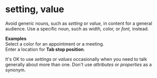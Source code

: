 # setting, value

Avoid generic nouns, such as *setting* or *value,* in content for a general audience. Use a specific noun, such as *width, color,* or *font,* instead.

**Examples**  
Select a color for an appointment or a meeting.   
Enter a location for **Tab stop position**.

It's OK to use *settings* or *values* occasionally when you need to talk generally about more than one. Don't use *attributes* or *properties* as a synonym.
